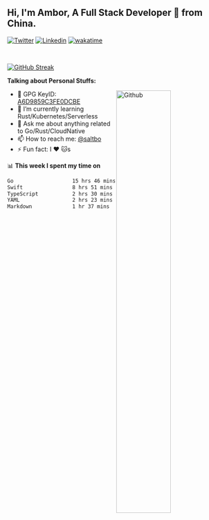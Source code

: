 ## Hi, I'm Ambor, A Full Stack Developer 🚀 from China.

[![Twitter](https://img.shields.io/badge/-saltbo-1ca0f1?style=flat&logo=twitter&logoColor=white)](https://twitter.com/rdsaltbo)
[![Linkedin](https://img.shields.io/badge/-saltbo-blue?style=flat&logo=Linkedin&logoColor=white)](https://www.linkedin.com/in/saltbo/)
[![wakatime](https://wakatime.com/badge/user/f82b1c77-faab-48cd-aef5-a12c0aff104b.svg)](https://wakatime.com/@f82b1c77-faab-48cd-aef5-a12c0aff104b)

&nbsp;  

[![GitHub Streak](https://streak-stats.demolab.com/?user=saltbo&hide_border=true&date_format=M%20j%5B%2C%20Y%5D)](https://git.io/streak-stats)


**Talking about Personal Stuffs:**
<!-- Any image aligned to the right. Beware the width  -->
<img width="50%" align="right" alt="Github" src="https://raw.githubusercontent.com/saltbo/saltbo/master/images/git-header.svg" />

- 🤘 GPG KeyID: [A6D9859C3FE0DCBE](https://saltbo.cn/pgp_keys.asc)
- 🌱 I’m currently learning Rust/Kubernetes/Serverless
- 💬 Ask me about anything related to Go/Rust/CloudNative
- 📫 How to reach me: [@saltbo](https://t.me/saltbo)
- ⚡ Fun fact: I :heart: :cat:s


📊 **This week I spent my time on**
<!--START_SECTION:waka-->

```txt
Go                   15 hrs 46 mins  ████████████░░░░░░░░░░░░░   47.59 %
Swift                8 hrs 51 mins   ██████▓░░░░░░░░░░░░░░░░░░   26.73 %
TypeScript           2 hrs 30 mins   ██░░░░░░░░░░░░░░░░░░░░░░░   07.55 %
YAML                 2 hrs 23 mins   █▓░░░░░░░░░░░░░░░░░░░░░░░   07.20 %
Markdown             1 hr 37 mins    █▒░░░░░░░░░░░░░░░░░░░░░░░   04.89 %
```

<!--END_SECTION:waka-->
